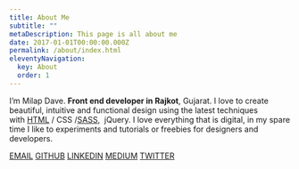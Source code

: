 ```yaml
---
title: About Me
subtitle: ""
metaDescription: This page is all about me
date: 2017-01-01T00:00:00.000Z
permalink: /about/index.html
eleventyNavigation:
  key: About
  order: 1
---
```

I’m Milap Dave. **Front end developer in Rajkot**, Gujarat. I love to create beautiful, intuitive and functional design using the latest techniques with [HTML](https://html.com/) / CSS /[SASS](http://sass-lang.com/),  jQuery. I love everything that is digital, in my spare time I like to experiments and tutorials or freebies for designers and developers.

[EMAIL](mailto:dave.milap3@gmail.com?Subject=Hello%20Milap) [GITHUB](https://github.com/milapdave) [LINKEDIN](https://www.linkedin.com/in/milapdave/) [MEDIUM](https://medium.com/@milapdave) [TWITTER](https://twitter.com/milap_dave)